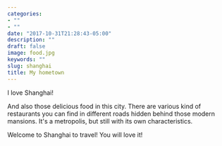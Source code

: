 ```yaml
---
categories:
- ""
- ""
date: "2017-10-31T21:28:43-05:00"
description: ""
draft: false
image: food.jpg
keywords: ""
slug: shanghai
title: My hometown
---
```

I love Shanghai!

And also those delicious food in this city. There are various kind of restaurants you can find in different roads hidden behind those modern mansions. It's a metropolis, but still with its own characteristics. 

Welcome to Shanghai to travel! You will love it!

